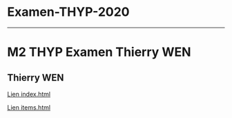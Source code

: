 # Examen-THYP-2020

***

# M2 THYP Examen Thierry WEN

## Thierry WEN

[Lien index.html](https://yrrieth.github.io/Examen-THYP-2020/index.html)

[Lien items.html](https://yrrieth.github.io/Examen-THYP-2020/items.html)
